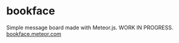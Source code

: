 # bookface
Simple message board made with Meteor.js. WORK IN PROGRESS.
[bookface.meteor.com](bookface.meteor.com)
